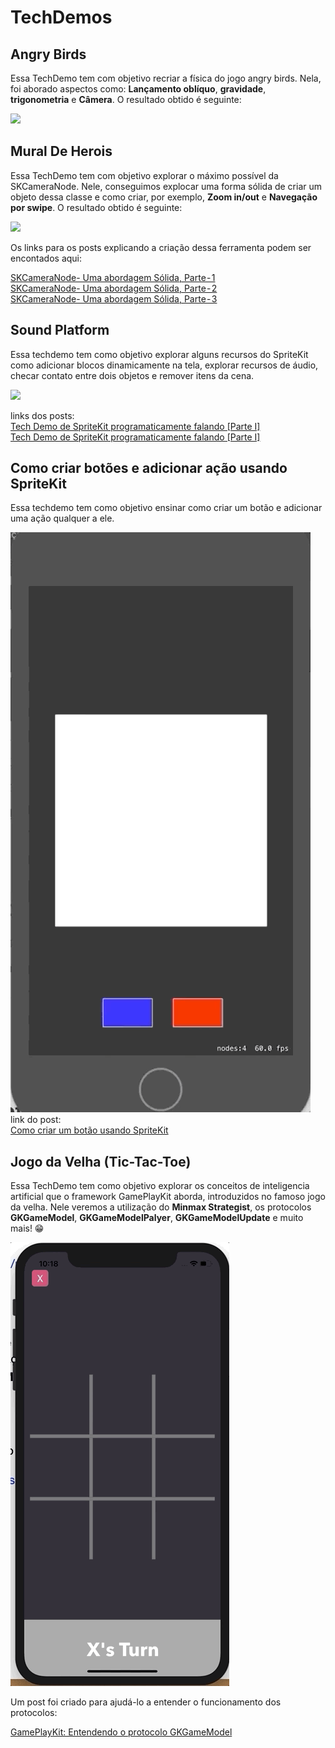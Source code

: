 # TechDemos

## Angry Birds

Essa TechDemo tem com objetivo recriar a física do jogo angry birds. Nela, foi aborado aspectos como: **Lançamento oblíquo**, **gravidade**, **trigonometria** e  **Câmera**. O resultado obtido é seguinte: 

![](Resources/angryBirds.gif)

## Mural De Herois

Essa TechDemo tem com objetivo explorar o máximo possível da SKCameraNode. Nele, conseguimos explocar uma forma sólida de criar um objeto dessa classe e como criar, por exemplo, **Zoom in/out** e **Navegação por swipe**. O resultado obtido é seguinte: 

![](Resources/mural.gif)

Os links para os posts explicando a criação dessa ferramenta podem ser encontados aqui:

[SKCameraNode- Uma abordagem Sólida, Parte - 1](https://medium.com/@levycristian/skcameranode-uma-abordagem-s%C3%B3lida-parte-1-10f47a0be99c) \
[SKCameraNode- Uma abordagem Sólida, Parte - 2](https://medium.com/@levycristian/skcameranode-uma-abordagem-s%C3%B3lida-parte-2-c4eb93c8ec91) \
[SKCameraNode- Uma abordagem Sólida, Parte - 3](https://medium.com/@levycristian/skcameranode-uma-abordagem-s%C3%B3lida-parte-3-3c05f8d59afa)

## Sound Platform
Essa techdemo tem como objetivo explorar alguns recursos do SpriteKit como adicionar blocos dinamicamente na tela, explorar recursos de áudio, checar contato entre dois objetos e remover itens da cena.

![](Resources/techDemoSA.gif)

links dos posts: \
[Tech Demo de SpriteKit programaticamente falando [Parte I]](https://medium.com/p/555e3414fbde) \
[Tech Demo de SpriteKit programaticamente falando [Parte I]](https://medium.com/@alcidesjuniorbr/124663e32ef0)

## Como criar botões e adicionar ação usando SpriteKit
Essa techdemo tem como objetivo ensinar como criar um botão e adicionar uma ação qualquer a ele.

![](Resources/botaoSpriteKit.gif) \
link do post: \
[Como criar um botão usando SpriteKit](https://medium.com/p/1394efab5211)


## Jogo da Velha (Tic-Tac-Toe)

Essa TechDemo tem como objetivo explorar os conceitos de inteligencia artificial que o framework GamePlayKit aborda, introduzidos no famoso jogo da velha. Nele veremos a utilização do **Minmax Strategist**, os protocolos **GKGameModel**, **GKGameModelPalyer**, **GKGameModelUpdate** e muito mais! 😁

![](Resources/tic-tac-toe.gif)

Um post foi criado para ajudá-lo a entender o funcionamento dos protocolos:

[GamePlayKit: Entendendo o protocolo GKGameModel](https://medium.com/academy-ifce/gameplaykit-entendendo-o-protocolo-gkgamemodel-f4df2b2f031d) 
